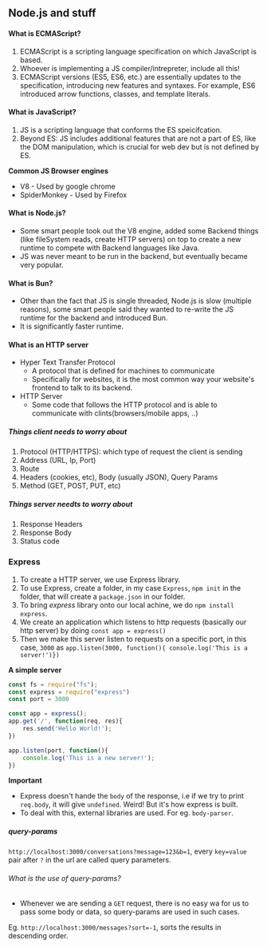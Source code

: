 ## Node.js and stuff

#### What is ECMAScript?
1. ECMAScript is a scripting language specification on which JavaScript is based.
2. Whoever is implementing a JS compiler/intrepreter, include all this!
3. ECMAScript versions (ES5, ES6, etc.) are essentially updates to the specification, introducing new features and syntaxes. For example, ES6 introduced arrow functions, classes, and template literals.

#### What is JavaScript?
1. JS is a scripting language that conforms the ES speicifcation.
2. Beyond ES: JS includes additional features that are not a part of ES, like the DOM manipulation, which is crucial for web dev but is not defined by ES.
   
**Common JS Browser engines**
- V8 - Used by google chrome
- SpiderMonkey - Used by Firefox
  
#### What is Node.js?
- Some smart people took out the V8 engine, added some Backend things (like fileSystem reads, create HTTP servers) on top to create a new runtime to compete with Backend languages like Java.
- JS was never meant to be run in the backend, but eventually became very popular.
  
#### What is Bun?
- Other than the fact that JS is single threaded, Node.js is slow (multiple reasons), some smart people said they wanted to re-write the JS runtime for the backend and introduced Bun.
- It is significantly faster runtime.

#### What is an HTTP server
- Hyper Text Transfer Protocol
    - A protocol that is defined for machines to communicate
    - Specifically for websites, it is the most common way your website's frontend to talk to its backend.
- HTTP Server
  - Some code that follows the HTTP protocol and is able to communicate with clints(browsers/mobile apps, ..)

##### Things client needs to worry about
1. Protocol (HTTP/HTTPS): which type of request the client is sending
2. Address (URL, Ip, Port)
3. Route
4. Headers (cookies, etc), Body (usually JSON), Query Params
5. Method (GET, POST, PUT, etc)
   
##### Things server needts to worry about
1. Response Headers
2. Response Body
3. Status code


### Express
1. To create a HTTP server, we use Express library.
2. To use Express, create a folder, in my case `Express`, `npm init` in the folder, that will create a `package.json` in our folder.
3. To bring *express* library onto our local achine, we do `npm install express`.
4. We create an application which listens to http requests (basically our http server) by doing `const app = express()`
5. Then we make this server listen to requests on a specific port, in this case, `3000` as `app.listen(3000, function(){ console.log('This is a server!')})`

**A simple server**
```javascript
const fs = require("fs");
const express = require("express")
const port = 3000

const app = express();
app.get('/', function(req, res){
    res.send('Hello World!');
})

app.listen(port, function(){
    console.log('This is a new server!');
})
```

**Important**
- Express doesn't hande the `body` of the response, i.e if we try to print `req.body`, it will give `undefined`. Weird! But it's how express is built.
- To deal with this, external libraries are used. For eg. `body-parser`.


##### query-params
`http://localhost:3000/conversations?message=123&b=1`, every `key=value` pair after `?` in the url are called query parameters.

###### What is the use of query-params?
- Whenever we are sending a `GET` request, there is no easy wa for us to pass some body or data, so query-params are used in such cases.

Eg. `http://localhost:3000/messages?sort=-1`, sorts the results in descending order.
